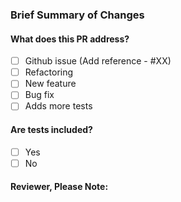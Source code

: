 ### Brief Summary of Changes
<!--
Provide some context as to what was changed, from an implementation standpoint.
-->

#### What does this PR address?
- [ ] Github issue (Add reference - #XX)
- [ ] Refactoring
- [ ] New feature
- [ ] Bug fix
- [ ] Adds more tests

#### Are tests included?
- [ ] Yes
- [ ] No

#### Reviewer, Please Note:
<!--
List anything here that the reviewer should pay special attention to. This might
include, for example:
• Dependence on other PRs
• Reference to other Cloudinary SDKs
• Changes that seem arbitrary without further explanations
-->
